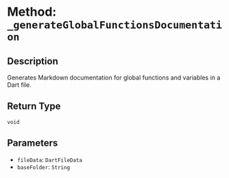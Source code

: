 # Method: `_generateGlobalFunctionsDocumentation`

## Description

Generates Markdown documentation for global functions and variables in a Dart file.

## Return Type
`void`

## Parameters

- `fileData`: `DartFileData`
- `baseFolder`: `String`

